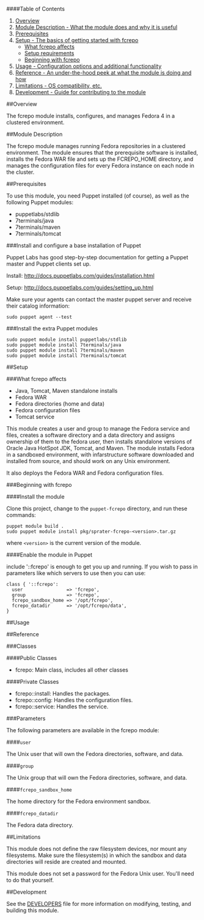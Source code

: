 ####Table of Contents

1. [Overview](#overview)
2. [Module Description - What the module does and why it is useful](#module-description)
3. [Prerequisites](#prerequisites)
3. [Setup - The basics of getting started with fcrepo](#setup)
    * [What fcrepo affects](#what-fcrepo-affects)
    * [Setup requirements](#setup-requirements)
    * [Beginning with fcrepo](#beginning-with-fcrepo)
4. [Usage - Configuration options and additional functionality](#usage)
5. [Reference - An under-the-hood peek at what the module is doing and how](#reference)
5. [Limitations - OS compatibility, etc.](#limitations)
6. [Development - Guide for contributing to the module](#development)

##Overview

The fcrepo module installs, configures, and manages Fedora 4 in a clustered 
environment.

##Module Description

The fcrepo module manages running Fedora repositories in a clustered 
environment.  The module ensures that the prerequisite  software is installed, 
installs the Fedora WAR file and sets up the FCREPO_HOME directory, and manages 
the configuration files for every Fedora instance on each node in the cluster.

##Prerequisites

To use this module, you need Puppet installed (of course), as well as
the following Puppet modules:

* puppetlabs/stdlib
* 7terminals/java
* 7terminals/maven
* 7terminals/tomcat

###Install and configure a base installation of Puppet

Puppet Labs has good step-by-step documentation for getting a Puppet master 
and Puppet clients set up.

Install:  <http://docs.puppetlabs.com/guides/installation.html>

Setup:  <http://docs.puppetlabs.com/guides/setting_up.html>

Make sure your agents can contact the master puppet server and receive their 
catalog information:

```sudo puppet agent --test```

###Install the extra Puppet modules

```
sudo puppet module install puppetlabs/stdlib
sudo puppet module install 7terminals/java
sudo puppet module install 7terminals/maven
sudo puppet module install 7terminals/tomcat
```

##Setup

###What fcrepo affects

* Java, Tomcat, Maven standalone installs
* Fedora WAR
* Fedora directories (home and data)
* Fedora configuration files
* Tomcat service

This module creates a user and group to manage the Fedora service and files,
creates a software directory and a data directory and assigns ownership of
them to the fedora user, then installs standalone versions of Oracle Java
HotSpot JDK, Tomcat, and Maven.  The module installs Fedora in a
sandboxed environment, with infarstructure software downloaded and
installed from source, and should work on any Unix environment.

It also deploys the Fedora WAR and Fedora configuration files.

###Beginning with fcrepo

####Install the module

Clone this project, change to the `puppet-fcrepo` directory, and run 
these commands:

    puppet module build .
    sudo puppet module install pkg/sprater-fcrepo-<version>.tar.gz

where `<version>` is the current version of the module.

####Enable the module in Puppet

include '::fcrepo' is enough to get you up and running.  If you wish to pass in
parameters like which servers to use then you can use:                                                                                    
```puppet                                                                                                                                 
class { '::fcrepo':                                                                                                                          
  user                => 'fcrepo',                                                                                        
  group               => 'fcrepo',                                                                                        
  fcrepo_sandbox_home => '/opt/fcrepo',
  fcrepo_datadir      => '/opt/fcrepo/data',
}
```

##Usage

##Reference

###Classes

####Public Classes

* fcrepo:  Main class, includes all other classes

####Private Classes

* fcrepo::install: Handles the packages.
* fcrepo::config: Handles the configuration files.
* fcrepo::service: Handles the service.

###Parameters

The following parameters are available in the fcrepo module:

####`user`

The Unix user that will own the Fedora directories, software, and data.

####`group`

The Unix group that will own the Fedora directories, software, and data.

####`fcrepo_sandbox_home`

The home directory for the Fedora environment sandbox.

####`fcrepo_datadir`

The Fedora data directory.

##Limitations

This module does not define the raw filesystem devices, nor mount
any filesystems.  Make sure the filesystem(s) in which the sandbox
and data directories will reside are created and mounted.

This module does not set a password for the Fedora Unix user.  You'll
need to do that yourself.

##Development

See the [DEVELOPERS](DEVELOPERS.md) file for more information on modifying, 
testing, and building this module.
